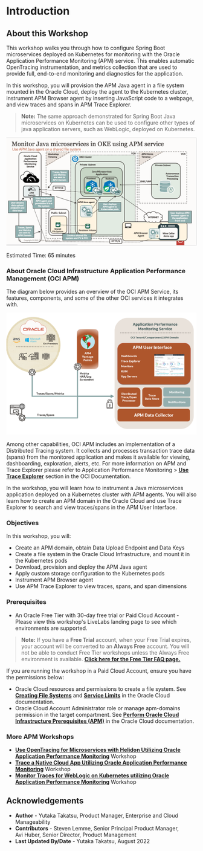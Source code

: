 ﻿# Introduction

## About this Workshop

This workshop walks you through how to configure Spring Boot microservices deployed on Kubernetes for monitoring with the Oracle Application Performance Monitoring (APM) service. This enables automatic OpenTracing instrumentation, and metrics collection that are used to provide full, end-to-end monitoring and diagnostics for the application.  

In this workshop, you will provision the APM Java agent in a file system mounted in the Oracle Cloud, deploy the agent to the Kubernetes cluster, instrument APM Browser agent by inserting JavaScript code to a webpage, and view traces and spans in APM Trace Explorer.

> **Note:** The same approach demonstrated for Spring Boot Java microservices on Kubernetes can be used to configure other types of java application servers, such as WebLogic, deployed on Kubernetes.

![Workshop app architecture](images/apm_microservices_setup.png " ")

Estimated Time: 65 minutes

### About Oracle Cloud Infrastructure Application Performance Management (OCI APM)

The diagram below provides an overview of the OCI APM Service, its features, components, and some of the other OCI services it integrates with.

  ![APM architecture](images/apm_diagram.png " ")

Among other capabilities, OCI APM includes an implementation of a Distributed Tracing system. It collects and processes transaction trace data (spans) from the monitored application and makes it available for viewing, dashboarding, exploration, alerts, etc. For more information on APM and Trace Explorer please refer to Application Performance Monitoring > **[Use Trace Explorer](https://docs.oracle.com/en-us/iaas/application-performance-monitoring/doc/use-trace-explorer.html)** section in the OCI Documentation.

In the workshop, you will learn how to instrument a Java microservices application deployed on a Kubernetes cluster with APM agents. You will also learn how to create an APM domain in the Oracle Cloud and use Trace Explorer to search and view traces/spans in the APM User Interface.

### Objectives

In this workshop, you will:
* Create an APM domain, obtain Data Upload Endpoint and Data Keys
*	Create a file system in the Oracle Cloud Infrastructure, and mount it in the Kubernetes pods
*	Download, provision and deploy the APM Java agent
* Apply custom storage configuration to the Kubernetes pods
*	Instrument APM Browser agent
*	Use APM Trace Explorer to view traces, spans, and span dimensions

### Prerequisites


* An Oracle Free Tier with 30-day free trial or Paid Cloud Account - Please view this workshop's LiveLabs landing page to see which environments are supported. 


>**Note:** If you have a **Free Trial** account, when your Free Trial expires, your account will be converted to an **Always Free** account. You will not be able to conduct Free Tier workshops unless the Always Free environment is available.
**[Click here for the Free Tier FAQ page.](https://www.oracle.com/cloud/free/faq.html)**

If you are running the workshop in a Paid Cloud Account, ensure you have the permissions below:
* Oracle Cloud resources and permissions to create a file system. See **[Creating File Systems](https://docs.oracle.com/en-us/iaas/Content/File/Tasks/creatingfilesystems.htm)** and **[Service Limits](https://docs.oracle.com/en-us/iaas/Content/General/Concepts/servicelimits.htm#top)** in the Oracle Cloud documentation.
*	Oracle Cloud Account Administrator role or manage apm-domains permission in the target compartment. See **[Perform Oracle Cloud Infrastructure Prerequisites (APM)](https://docs.oracle.com/en-us/iaas/application-performance-monitoring/doc/perform-oracle-cloud-infrastructure-prerequisite-tasks.html)** in the Oracle Cloud documentation.


### More APM Workshops

-	**[Use OpenTracing for Microservices with Helidon Utilizing Oracle Application Performance Monitoring](https://apexapps.oracle.com/pls/apex/r/dbpm/livelabs/view-workshop?wid=917)**  Workshop
-	**[Trace a Native Cloud App Utilizing Oracle Application Performance Monitoring](https://apexapps.oracle.com/pls/apex/dbpm/r/livelabs/view-workshop?wid=916)** Workshop
-	**[Monitor Traces for WebLogic on Kubernetes utilizing Oracle Application Performance Monitoring](https://apexapps.oracle.com/pls/apex/dbpm/r/livelabs/view-workshop?wid=932)** Workshop


## Acknowledgements

- **Author** - Yutaka Takatsu, Product Manager, Enterprise and Cloud Manageability
- **Contributors** - Steven Lemme, Senior Principal Product Manager,  
Avi Huber, Senior Director, Product Management
- **Last Updated By/Date** - Yutaka Takatsu, August 2022
